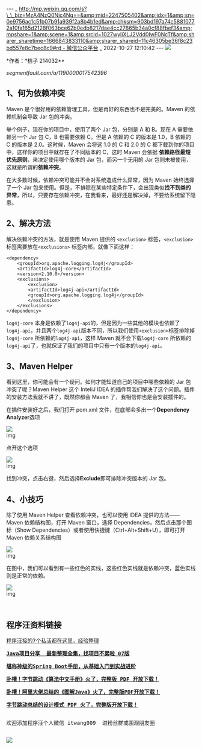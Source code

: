 --- _ [http://mp.weixin.qq.com/s?\_\_biz=MzA4NzQ0Njc4Ng==&amp;mid=2247505402&amp;idx=1&amp;sn=0e9756ac1c51b07b91a939f2a8b4b1ed&amp;chksm=903bd197a74c58810772a10fa165d2128f063bce62b0edb8217dae4cc27865b34a0cf88fbef3&amp;mpshare=1&amp;scene=1&amp;srcid=1027wyliXLJ2Vdd0IwF0NcTf&amp;sharer_sharetime=1666843833110&amp;sharer_shareid=11c46305be36f8c23bd557e8c7bec8c9#rd - 微信公众平台](http://mp.weixin.qq.com/s?__biz=MzA4NzQ0Njc4Ng==&mid=2247505402&idx=1&sn=0e9756ac1c51b07b91a939f2a8b4b1ed&chksm=903bd197a74c58810772a10fa165d2128f063bce62b0edb8217dae4cc27865b34a0cf88fbef3&mpshare=1&scene=1&srcid=1027wyliXLJ2Vdd0IwF0NcTf&sharer_sharetime=1666843833110&sharer_shareid=11c46305be36f8c23bd557e8c7bec8c9#rd) _ 2022-10-27 12:10:42 --- ![](/FILES/image/77929e43.png)​

*作者：*桔子 214032\*\*

_segmentfault.com/a/1190000017542396_

## 1、何为依赖冲突

Maven 是个很好用的依赖管理工具，但是再好的东西也不是完美的。Maven 的依赖机制会导致 Jar 包的冲突。

举个例子，现在你的项目中，使用了两个 Jar 包，分别是 A 和 B。现在 A 需要依赖另一个 Jar 包 C，B 也需要依赖 C。但是 A 依赖的 C 的版本是 1.0，B 依赖的 C 的版本是 2.0。这时候，Maven 会将这 1.0 的 C 和 2.0 的 C 都下载到你的项目中，这样你的项目中就存在了不同版本的 C，这时 Maven 会依据 ​**依赖路径最短优先原则**​，来决定使用哪个版本的 Jar 包，而另一个无用的 Jar 包则未被使用，这就是所谓的 ​**依赖冲突**​。

在大多数时候，依赖冲突可能并不会对系统造成什么异常，因为 Maven 始终选择了一个 Jar 包来使用。但是，不排除在某些特定条件下，会出现类似 ​**找不到类的异常**​，所以，只要存在依赖冲突，在我看来，最好还是解决掉，不要给系统留下隐患。

## 2、解决方法

解决依赖冲突的方法，就是使用 Maven 提供的 `<exclusion>`​ 标签，`<exclusion>`​ 标签需要放在`<exclusions>`​ 标签内部，就像下面这样：

```
<dependency>
    <groupId>org.apache.logging.log4j</groupId>
    <artifactId>log4j-core</artifactId>
    <version>2.10.0</version>
    <exclusions>
        <exclusion>
        <artifactId>log4j-api</artifactId>
        <groupId>org.apache.logging.log4j</groupId>
        </exclusion>
    </exclusions>
</dependency>
```

​`log4j-core`​ 本身是依赖了`log4j-api`​ 的，但是因为一些其他的模块也依赖了`log4j-api`​，并且两个`log4j-api`​ 版本不同，所以我们使用`<exclusion>`​ 标签排除掉`log4j-core`​ 所依赖的`log4j-api`​，这样 Maven 就不会下载`log4j-core`​ 所依赖的`log4j-api`​ 了，也就保证了我们的项目中只有一个版本的`log4j-api`​。

## 3、Maven Helper

看到这里，你可能会有一个疑问。如何才能知道自己的项目中哪些依赖的 Jar 包冲突了呢？Maven Helper 这个 InteliJ IDEA 的插件帮我们解决了这个问题。插件的安装方法我就不讲了，既然你都会 Maven 了，我相信你也是会安装插件的。

在插件安装好之后，我们打开 pom.xml 文件，在底部会多出一个**Dependency Analyzer**选项

![](/FILES/image/6ebfbef7.png)  
img

点开这个选项

![](/FILES/image/3ea3f471.png)  
img

找到冲突，点击右键，然后选择**Exclude**即可排除冲突版本的 Jar 包。

## 4、小技巧

除了使用 Maven Helper 查看依赖冲突，也可以使用 IDEA 提供的方法——Maven 依赖结构图，打开 Maven 窗口，选择 Dependencies，然后点击那个图标（Show Dependencies）或者使用快捷键（Ctrl+Alt+Shift+U），即可打开 Maven 依赖关系结构图

![](/FILES/image/73337714.png)  
img

在图中，我们可以看到有一些红色的实线，这些红色实线就是依赖冲突，蓝色实线则是正常的依赖。

![](/FILES/image/d0a0b8d2.png)  
img

<pre><pre><section data-tool="mdnice编辑器" data-website="https://www.mdnice.com"><h2 data-tool="mdnice编辑器"><span>程序汪资料链接</span></h2></section><section data-recommend-title="t" data-recommend-content="t" data-mid=""><p><a target="_blank" href="http://mp.weixin.qq.com/s?__biz=MzA4NzQ0Njc4Ng==&mid=2247501524&idx=1&sn=2cb28e7b64ab77c55bcc1a172b82a2ad&chksm=903bc2b9a74c4baf5737cd430560ee3c5a357bb37864257a05a72e3cccf41db5bd221ccc63d8&scene=21#wechat_redirect" data-itemshowtype="0" tab="innerlink" data-linktype="2" hasload="1" wah-hotarea="click">程序汪接的7个私活都在这里，经验整理</a></p><p><a target="_blank" href="http://mp.weixin.qq.com/s?__biz=Mzg2ODU0NTA2Mw==&mid=2247488419&idx=2&sn=0b80c7f9f73fca89b91e257a269cfada&chksm=ceabf4ebf9dc7dfdaa605a9bb92d31c9fc0a10a7a94351234181a89ba5800672c6e7da2ebfbe&scene=21#wechat_redirect" textvalue="Java项目分享  最新整理全集，找项目不累啦 07版" linktype="text" imgurl="" imgdata="null" data-itemshowtype="0" tab="innerlink" data-linktype="2" wah-hotarea="click" hasload="1"><span><strong>Java项目分享  最新整理全集，找项目不累啦 07版</strong><strong></strong></span></a><br/></p><p><a target="_blank" href="http://mp.weixin.qq.com/s?__biz=MzA4NzQ0Njc4Ng==&mid=2247494170&idx=1&sn=5181a5277946be31478b1b9425c93f63&chksm=903bee77a74c67614b2772248e8b5e912d323bfe42a0e576dd157a4752f5fed88d6b439ec52f&scene=21#wechat_redirect" data-itemshowtype="0" tab="innerlink" data-linktype="2" hasload="1" wah-hotarea="click"><strong>堪称神级的Spring Boot手册，从基础入门到实战进阶</strong></a></p><p><a target="_blank" href="http://mp.weixin.qq.com/s?__biz=MzA4NzQ0Njc4Ng==&mid=2247492941&idx=1&sn=2ff31fec735d7c5d6f3483c346d5ca69&chksm=903be120a74c68361fd9afad178e7338315041a2cd4459f2165a8faa20e995a3477af3eda2bb&scene=21#wechat_redirect" data-itemshowtype="0" tab="innerlink" data-linktype="2" hasload="1" wah-hotarea="click"><strong>卧槽！字节跳动《算法中文手册》火了，完整版 PDF 开放下载！</strong></a></p><p><a target="_blank" href="http://mp.weixin.qq.com/s?__biz=MzA4NzQ0Njc4Ng==&mid=2247496297&idx=2&sn=d253dda2160821262d9f6fc1a9a637d0&chksm=903bf604a74c7f126ab936e374a1f22b9b7cb26a7964b6cc837c3f73af516139064e522a1294&scene=21#wechat_redirect" data-itemshowtype="0" tab="innerlink" data-linktype="2" hasload="1" wah-hotarea="click"><strong>卧槽！阿里大佬总结的《图解Java》火了，完整版PDF开放下载！</strong></a></p><p><a target="_blank" href="http://mp.weixin.qq.com/s?__biz=MzA4NzQ0Njc4Ng==&mid=2247490715&idx=2&sn=7f2c5de11bebaecfbaf1ce4b945a4d6f&chksm=903818f6a74f91e0fde557b75bd44adfd5d378612f682aa3eef6766927aebb9e5afc72c91a9e&scene=21#wechat_redirect" data-itemshowtype="0" tab="innerlink" data-linktype="2" hasload="1" wah-hotarea="click"><strong>字节跳动总结的设计模式 PDF 火了，完整版开放下载！</strong></a></p><section class=""><mp-common-profile class="js_uneditable js_wx_tap_highlight" data-pluginname="mpprofile" data-id="MzA4NzQ0Njc4Ng==" data-headimg="http://mmbiz.qpic.cn/mmbiz_png/obDoO79MTFFj7yxAU4nibk9t37xxUNx4PRy8QKpqibgry1mqiaYu5NLaoAibgHHkCtrKvgoEu6xz63UNQRAGBxF2Mg/0?wx_fmt=png" data-nickname="我是程序汪" data-alias="woshichengxuwang" data-signature="深耕IT咨询，10年开发老兵帮你少走弯路，分享我的工作和接私活经验，更关注底层码农 转行、培训、自学的小白程序员" data-from="2" data-is_biz_ban="0" has-insert-preloading="1" data-index="0" data-origin_num="202" data-isban="0"></mp-common-profile></section></section></pre><p data-tool="mdnice编辑器"><span>欢迎添加程序汪个人微信 itwang009  进粉丝群或围观朋友圈</span></p></pre>

![](/FILES/image/ccd927c3.gif)​
